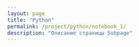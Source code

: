 ```yaml
---
layout: page
title: "Python"
permalink: /project/python/notebook_1/
description: "Описание страницы Subpage"
---
```

